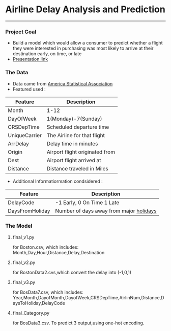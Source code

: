 # Airline Delay Analysis and Prediction
---

### Project Goal
- Build a model which would allow a consumer to predict whether a flight they were interested in purchasing was most likely to arrive at their destination early, on time, or late
- [Presentation link](https://docs.google.com/presentation/d/1P1BI2mJlrLHNobPnheyjfPY0YcmoHqkmKGBNyrx2mLY/edit?usp=sharing)


### The Data 
- Data came from [America Statistical Association](http://stat-computing.org/dataexpo/2009/)
- Featured used :

 | Feature       | Description                    |
 | ------------- | ------------------------------ |
 | Month         | 1-12                           |
 | DayOfWeek     | 1(Monday)-7(Sunday)            |
 | CRSDepTime    | Scheduled departure time       |
 | UniqueCarrier | The Airline for that flight    |
 | ArrDelay      | Delay time in minutes          |
 | Origin        | Airport flight originated from |
 | Dest          | Airport flight arrived at      |
 | Distance      | Distance traveled in Miles     |

- Additional Informatiormation condsidered :

 | Feature         | Description                              |
 | --------------- | ---------------------------------------- |
 | DelayCode       | -1 Early, 0 On Time 1 Late               |
 | DaysFromHoliday | Number of days away from major [holidays](https://github.com/AndyHum/Airline_Delay_Analysis_and_Prediction/blob/master/BostonData/Holidays.txt) |


### The Model
1. final_v1.py

    for Boston.csv, which includes:
    Month,Day,Hour,Distance,Delay,Destination

2. final_v2.py

    for BostonData2.cvs,which convert the delay into (-1,0,1)

3. final_v3.py

    for BosData7.csv, which includes:
    Year,Month,DayofMonth,DayofWeek,CRSDepTime,AirlinNum,Distance,DaysToHoliday,DelayCode

4. final_Category.py 

    for BosData3.csv. To predict 3 output,using one-hot encoding.


